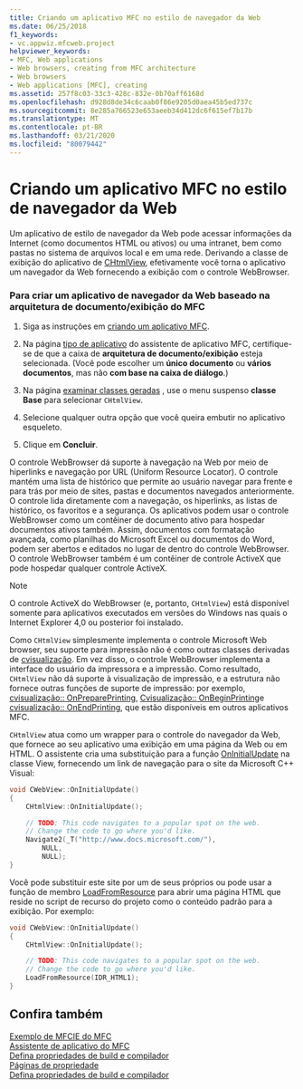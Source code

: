 ```yaml
---
title: Criando um aplicativo MFC no estilo de navegador da Web
ms.date: 06/25/2018
f1_keywords:
- vc.appwiz.mfcweb.project
helpviewer_keywords:
- MFC, Web applications
- Web browsers, creating from MFC architecture
- Web browsers
- Web applications [MFC], creating
ms.assetid: 257f8c03-33c3-428c-832e-0b70aff6168d
ms.openlocfilehash: d928d8de34c6caab0f86e9205d0aea45b5ed737c
ms.sourcegitcommit: 8e285a766523e653aeeb34d412dc6f615ef7b17b
ms.translationtype: MT
ms.contentlocale: pt-BR
ms.lasthandoff: 03/21/2020
ms.locfileid: "80079442"
---
```

# <a name="creating-a-web-browser-style-mfc-application"></a>Criando um aplicativo MFC no estilo de navegador da Web

Um aplicativo de estilo de navegador da Web pode acessar informações da Internet (como documentos HTML ou ativos) ou uma intranet, bem como pastas no sistema de arquivos local e em uma rede. Derivando a classe de exibição do aplicativo de [CHtmlView](../../mfc/reference/chtmlview-class.md), efetivamente você torna o aplicativo um navegador da Web fornecendo a exibição com o controle WebBrowser.

### <a name="to-create-a-web-browser-application-based-on-the-mfc-documentview-architecture"></a>Para criar um aplicativo de navegador da Web baseado na arquitetura de documento/exibição do MFC

1. Siga as instruções em [criando um aplicativo MFC](../../mfc/reference/creating-an-mfc-application.md).

1. Na página [tipo de aplicativo](../../mfc/reference/application-type-mfc-application-wizard.md) do assistente de aplicativo MFC, certifique-se de que a caixa de **arquitetura de documento/exibição** esteja selecionada. (Você pode escolher um **único documento** ou **vários documentos**, mas não **com base na caixa de diálogo**.)

1. Na página [examinar classes geradas](../../mfc/reference/generated-classes-mfc-application-wizard.md) , use o menu suspenso **classe Base** para selecionar `CHtmlView`.

1. Selecione qualquer outra opção que você queira embutir no aplicativo esqueleto.

1. Clique em **Concluir**.

O controle WebBrowser dá suporte à navegação na Web por meio de hiperlinks e navegação por URL (Uniform Resource Locator). O controle mantém uma lista de histórico que permite ao usuário navegar para frente e para trás por meio de sites, pastas e documentos navegados anteriormente. O controle lida diretamente com a navegação, os hiperlinks, as listas de histórico, os favoritos e a segurança. Os aplicativos podem usar o controle WebBrowser como um contêiner de documento ativo para hospedar documentos ativos também. Assim, documentos com formatação avançada, como planilhas do Microsoft Excel ou documentos do Word, podem ser abertos e editados no lugar de dentro do controle WebBrowser. O controle WebBrowser também é um contêiner de controle ActiveX que pode hospedar qualquer controle ActiveX.

> [!NOTE]
>  O controle ActiveX do WebBrowser (e, portanto, `CHtmlView`) está disponível somente para aplicativos executados em versões do Windows nas quais o Internet Explorer 4,0 ou posterior foi instalado.

Como `CHtmlView` simplesmente implementa o controle Microsoft Web browser, seu suporte para impressão não é como outras classes derivadas de [cvisualização](../../mfc/reference/cview-class.md). Em vez disso, o controle WebBrowser implementa a interface do usuário da impressora e a impressão. Como resultado, `CHtmlView` não dá suporte à visualização de impressão, e a estrutura não fornece outras funções de suporte de impressão: por exemplo, [cvisualização:: OnPreparePrinting](../../mfc/reference/cview-class.md#onprepareprinting), [Cvisualização:: OnBeginPrinting](../../mfc/reference/cview-class.md#onbeginprinting)e [cvisualização:: OnEndPrinting](../../mfc/reference/cview-class.md#onendprinting), que estão disponíveis em outros aplicativos MFC.

`CHtmlView` atua como um wrapper para o controle do navegador da Web, que fornece ao seu aplicativo uma exibição em uma página da Web ou em HTML. O assistente cria uma substituição para a função [OnInitialUpdate](../../mfc/reference/cview-class.md#oninitialupdate) na classe View, fornecendo um link de navegação para o site da Microsoft C++ Visual:

```cpp
void CWebView::OnInitialUpdate()
{
    CHtmlView::OnInitialUpdate();

    // TODO: This code navigates to a popular spot on the web.
    // Change the code to go where you'd like.
    Navigate2(_T("http://www.docs.microsoft.com/"),
        NULL,
        NULL);
}
```

Você pode substituir este site por um de seus próprios ou pode usar a função de membro [LoadFromResource](../../mfc/reference/chtmlview-class.md#loadfromresource) para abrir uma página HTML que reside no script de recurso do projeto como o conteúdo padrão para a exibição. Por exemplo:

```cpp
void CWebView::OnInitialUpdate()
{
    CHtmlView::OnInitialUpdate();

    // TODO: This code navigates to a popular spot on the web.
    // Change the code to go where you'd like.
    LoadFromResource(IDR_HTML1);
}
```

## <a name="see-also"></a>Confira também

[Exemplo de MFCIE do MFC](https://github.com/Microsoft/VCSamples)<br/>
[Assistente de aplicativo do MFC](../../mfc/reference/mfc-application-wizard.md)<br/>
[Defina propriedades de build e compilador](../../build/working-with-project-properties.md)<br/>
[Páginas de propriedade](../../build/reference/property-pages-visual-cpp.md)<br/>
[Defina propriedades de build e compilador](../../build/working-with-project-properties.md)
